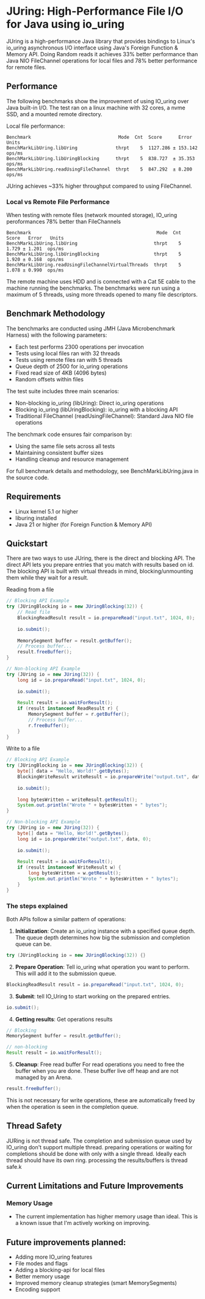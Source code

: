 # JUring: High-Performance File I/O for Java using io_uring
JUring is a high-performance Java library that provides bindings to Linux's io_uring asynchronous I/O interface
using Java's Foreign Function & Memory API. Doing Random reads it achieves 33% better performance than Java NIO FileChannel
operations for local files and 78% better performance for remote files.

## Performance 
The following benchmarks show the improvement of using IO_uring over Java built-in I/O.
The test ran on a linux machine with 32 cores, a nvme SSD, and a mounted remote directory.

Local file performance:
```text
Benchmark                                Mode  Cnt  Score      Error    Units
BenchMarkLibUring.libUring              thrpt    5  1127.286 ± 153.142  ops/ms
BenchMarkLibUring.libUringBlocking      thrpt    5  838.727  ± 35.353   ops/ms
BenchMarkLibUring.readUsingFileChannel  thrpt    5  847.292  ± 8.200    ops/ms
```
JUring achieves ~33% higher throughput compared to using FileChannel.

### Local vs Remote File Performance
When testing with remote files (network mounted storage), IO_uring peroformances 78% better than FileChannels 

```text
Benchmark                                              Mode  Cnt  Score   Error   Units
BenchMarkLibUring.libUring                            thrpt    5  1.729 ± 1.201  ops/ms
BenchMarkLibUring.libUringBlocking                    thrpt    5  1.920 ± 0.168  ops/ms
BenchMarkLibUring.readUsingFileChannelVirtualThreads  thrpt    5  1.078 ± 0.990  ops/ms
```
The remote machine uses HDD and is connected with a Cat 5E cable to the machine running the benchmarks. The benchmarks were run 
using a maximum of 5 threads, using more threads opened to many file descriptors. 

## Benchmark Methodology
The benchmarks are conducted using JMH (Java Microbenchmark Harness) with the following parameters:

- Each test performs 2300 operations per invocation 
- Tests using local files ran with 32 threads
- Tests using remote files ran with 5 threads
- Queue depth of 2500 for io_uring operations
- Fixed read size of 4KB (4096 bytes)
- Random offsets within files

The test suite includes three main scenarios:

- Non-blocking io_uring (libUring): Direct io_uring operations
- Blocking io_uring (libUringBlocking): io_uring with a blocking API
- Traditional FileChannel (readUsingFileChannel): Standard Java NIO file operations

The benchmark code ensures fair comparison by:

- Using the same file sets across all tests
- Maintaining consistent buffer sizes
- Handling cleanup and resource management

For full benchmark details and methodology, see BenchMarkLibUring.java in the source code.

## Requirements

- Linux kernel 5.1 or higher
- liburing installed
- Java 21 or higher (for Foreign Function & Memory API)

## Quickstart
There are two ways to use JUring, there is the direct and blocking API. The direct API lets you prepare entries that you
match with results based on id. The blocking API is built with virtual threads in mind, blocking/unmounting them while they wait for a result.

Reading from a file
```java
// Blocking API Example
try (JUringBlocking io = new JUringBlocking(32)) {
    // Read file
    BlockingReadResult result = io.prepareRead("input.txt", 1024, 0);
    
    io.submit();
    
    MemorySegment buffer = result.getBuffer();
    // Process buffer...
    result.freeBuffer();
}

// Non-blocking API Example
try (JUring io = new JUring(32)) {
    long id = io.prepareRead("input.txt", 1024, 0);
    
    io.submit();
    
    Result result = io.waitForResult();
    if (result instanceof ReadResult r) {
        MemorySegment buffer = r.getBuffer();
        // Process buffer...
        r.freeBuffer();
    }
}
```

Write to a file
```java
// Blocking API Example
try (JUringBlocking io = new JUringBlocking(32)) {
    byte[] data = "Hello, World!".getBytes();
    BlockingWriteResult writeResult = io.prepareWrite("output.txt", data, 0);
    
    io.submit();
    
    long bytesWritten = writeResult.getResult();
    System.out.println("Wrote " + bytesWritten + " bytes");
}

// Non-blocking API Example
try (JUring io = new JUring(32)) {
    byte[] data = "Hello, World!".getBytes();
    long id = io.prepareWrite("output.txt", data, 0);
    
    io.submit();
    
    Result result = io.waitForResult();
    if (result instanceof WriteResult w) {
        long bytesWritten = w.getResult();
        System.out.println("Wrote " + bytesWritten + " bytes");
    }
}
```

### The steps explained
Both APIs follow a similar pattern of operations:

1. **Initialization**: Create an io_uring instance with a specified queue depth. The queue depth determines how big the submission and completion queue can be.
```java
try (JUringBlocking io = new JUringBlocking(32)) {}
```

2. **Prepare Operation**: Tell io_uring what operation you want to perform. This will add it to the submission queue.
```java
BlockingReadResult result = io.prepareRead("input.txt", 1024, 0);
```

3. **Submit**: tell IO_Uring to start working on the prepared entries.
```java
io.submit();
```

4. **Getting results**: Get operations results
```java
// Blocking
MemorySegment buffer = result.getBuffer();

// non-blocking
Result result = io.waitForResult();
```

5. **Cleanup**: Free read buffer
For read operations you need to free the buffer when you are done. These buffer live off heap and are not managed by an Arena.
```java
result.freeBuffer();
```
This is not necessary for write operations, these are automatically freed by when the operation is seen in the completion queue.

## Thread Safety
JURing is not thread safe. The completion and submission queue used by IO_uring don't support multiple thread. preparing operations or waiting 
for completions should be done with only with a single thread. Ideally each thread should have its own ring. processing the results/buffers is thread safe.k 

## Current Limitations and Future Improvements

### Memory Usage 
- The current implementation has higher memory usage than ideal. This is a known issue that I'm actively working on improving.

## Future improvements planned:

- Adding more IO_uring features
- File modes and flags
- Adding a blocking-api for local files
- Better memory usage 
- Improved memory cleanup strategies (smart MemorySegments) 
- Encoding support